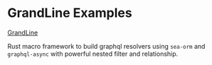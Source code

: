 # GrandLine Examples

[GrandLine](https://github.com/nongdan-dev/grand-line)

Rust macro framework to build graphql resolvers using `sea-orm` and `graphql-async` with powerful nested filter and relationship.
